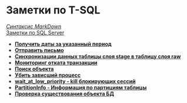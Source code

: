 # Заметки по T-SQL  

*[Синтаксис MarkDown](https://www.markdownguide.org/basic-syntax/)*  
[Заметки по SQL Server](../SQLServer_note.md)  

- **[Получить даты за указанный период](./Get_List_Date.md)**  
- **[Отправить письмо](./Send_mail.md)**  
- **[Синхронизации данных таблицы слоя stage в таблицу слоя raw](./Stage_to_Raw_Sync.md)**  
- **[Мониторинг отката транзакции](./RollBack.md)**  
- **[Поиск объекта](./SearchObject.md)**  
- **[Убить зависший процесс](./ProcessKill.md)**  
- **[wait_at_low_priority - kill блокирующих сессий](./wait_at_low_priority.md)**  
- **[PartitionInfo - Информация по партициям таблицы](./PartitionInfo.md)**  
- **[Проверка существования объекта БД](./object_id.md)**  


